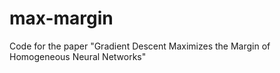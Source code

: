 # max-margin
Code for the paper "Gradient Descent Maximizes the Margin of Homogeneous Neural Networks"
